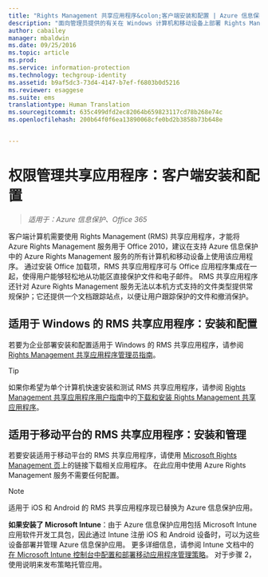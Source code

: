 ```yaml
---
title: "Rights Management 共享应用程序&colon;客户端安装和配置 | Azure 信息保护"
description: "面向管理员提供的有关在 Windows 计算机和移动设备上部署 Rights Management (RMS) 共享应用程序的信息。"
author: cabailey
manager: mbaldwin
ms.date: 09/25/2016
ms.topic: article
ms.prod: 
ms.service: information-protection
ms.technology: techgroup-identity
ms.assetid: b9af5dc3-73d4-4147-b7ef-f6803b0d5216
ms.reviewer: esaggese
ms.suite: ems
translationtype: Human Translation
ms.sourcegitcommit: 635c499dfd2ec82064b659823117cd78b268e74c
ms.openlocfilehash: 200b64f0f6ea13890068cfe0bd2b3858b73b648e


---
```


# 权限管理共享应用程序：客户端安装和配置

>*适用于：Azure 信息保护、Office 365*

客户端计算机需要使用 Rights Management (RMS) 共享应用程序，才能将 Azure Rights Management 服务用于 Office 2010，建议在支持 Azure 信息保护中的 Azure Rights Management 服务的所有计算机和移动设备上使用该应用程序。 通过安装 Office 加载项，RMS 共享应用程序可与 Office 应用程序集成在一起，使得用户能够轻松地从功能区直接保护文件和电子邮件。 RMS 共享应用程序还针对 Azure Rights Management 服务无法以本机方式支持的文件类型提供常规保护；它还提供一个文档跟踪站点，以便让用户跟踪保护的文件和撤消保护。

## 适用于 Windows 的 RMS 共享应用程序：安装和配置
若要为企业部署安装和配置适用于 Windows 的 RMS 共享应用程序，请参阅 [Rights Management 共享应用程序管理员指南](../rms-client/sharing-app-admin-guide.md)。

> [!TIP]
> 如果你希望为单个计算机快速安装和测试 RMS 共享应用程序，请参阅 [Rights Management 共享应用程序用户指南](../rms-client/sharing-app-user-guide.md)中的[下载和安装 Rights Management 共享应用程序](../rms-client/install-sharing-app.md)。

## 适用于移动平台的 RMS 共享应用程序：安装和管理
若要安装适用于移动平台的 RMS 共享应用程序，请使用 [Microsoft Rights Management 页](http://go.microsoft.com/fwlink/?LinkId=303970)上的链接下载相关应用程序。 在此应用中使用 Azure Rights Management 服务不需要任何配置。

> [!NOTE]
> 适用于 iOS 和 Android 的 RMS 共享应用程序现已替换为 Azure 信息保护应用。

**如果安装了 Microsoft Intune**：由于 Azure 信息保护应用包括 Microsoft Intune 应用软件开发工具包，因此通过 Intune 注册 iOS 和 Android 设备时，可以为这些设备部署并管理 Azure 信息保护应用。 更多详细信息，请参阅 Intune 文档中的[在 Microsoft Intune 控制台中配置和部署移动应用程序管理策略](/intune/deploy-use/configure-and-deploy-mobile-application-management-policies-in-the-microsoft-intune-console)。 对于步骤 2，使用说明来发布策略托管应用。






<!--HONumber=Sep16_HO4-->


